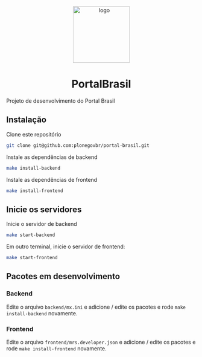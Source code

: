 <div align="center"><img alt="logo" src="https://raw.githubusercontent.com/plonegovbr/plonegovbr.portal/main/docs/logo.png" width="150" /></div>

<h1 align="center">PortalBrasil</h1>

Projeto de desenvolvimento do Portal Brasil

## Instalação

Clone este repositório

```bash
git clone git@github.com:plonegovbr/portal-brasil.git
```

Instale as dependências de backend

```bash
make install-backend
```

Instale as dependências de frontend

```bash
make install-frontend
```

## Inicie os servidores

Inicie o servidor de backend

```bash
make start-backend
```
Em outro terminal, inicie o servidor de frontend:

```bash
make start-frontend
```

## Pacotes em desenvolvimento

### Backend

Edite o arquivo `backend/mx.ini` e adicione / edite os pacotes e rode `make install-backend` novamente.

### Frontend

Edite o arquivo `frontend/mrs.developer.json` e adicione / edite os pacotes e rode `make install-frontend` novamente.
